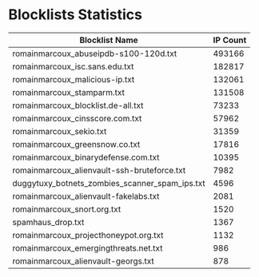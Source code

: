# Blocklists Statistics
| Blocklist Name | IP Count |
|----|----|
| romainmarcoux_abuseipdb-s100-120d.txt | 493166 |
| romainmarcoux_isc.sans.edu.txt | 182817 |
| romainmarcoux_malicious-ip.txt | 132061 |
| romainmarcoux_stamparm.txt | 131508 |
| romainmarcoux_blocklist.de-all.txt | 73233 |
| romainmarcoux_cinsscore.com.txt | 57962 |
| romainmarcoux_sekio.txt | 31359 |
| romainmarcoux_greensnow.co.txt | 17816 |
| romainmarcoux_binarydefense.com.txt | 10395 |
| romainmarcoux_alienvault-ssh-bruteforce.txt | 7982 |
| duggytuxy_botnets_zombies_scanner_spam_ips.txt | 4596 |
| romainmarcoux_alienvault-fakelabs.txt | 2081 |
| romainmarcoux_snort.org.txt | 1520 |
| spamhaus_drop.txt | 1367 |
| romainmarcoux_projecthoneypot.org.txt | 1132 |
| romainmarcoux_emergingthreats.net.txt | 986 |
| romainmarcoux_alienvault-georgs.txt | 878 |

